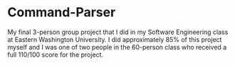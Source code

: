 # Command-Parser
My final 3-person group project that I did in my Software Engineering class at Eastern Washington University. I did approximately 85% of this project myself and I was one of two people in the 60-person class who received a full 110/100 score for the project.
